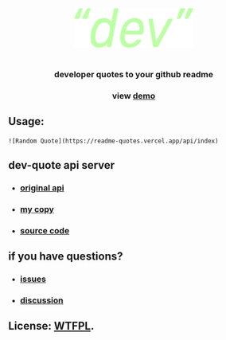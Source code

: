 <div align="center">
  <img src="./assets/dev.png" alt="..." width="240" height="80" />
  <br />
  <br />
  <h3>developer quotes to your github readme</h3>
  <h3>view
    <a href="./demo.md" target="_blank">demo</a>
  </h3>
</div>

## Usage:
```
![Random Quote](https://readme-quotes.vercel.app/api/index)
```

## dev-quote api server
  - ### [original api](https://github.com/mudroljub/programming-quotes-api)
  - ### [my copy](https://dev-quotes.onrender.com/api)
  - ### [source code](https://gitlab.com/fxhxyz/dev-quotes)

## if you have questions?
  - ### [issues](https://github.com/fxhxyz4/readme-quotes/issues/new)
  - ### [discussion](https://github.com/fxhxyz4/readme-quotes/discussions/new/choose)

## License: [WTFPL](./license.md).
